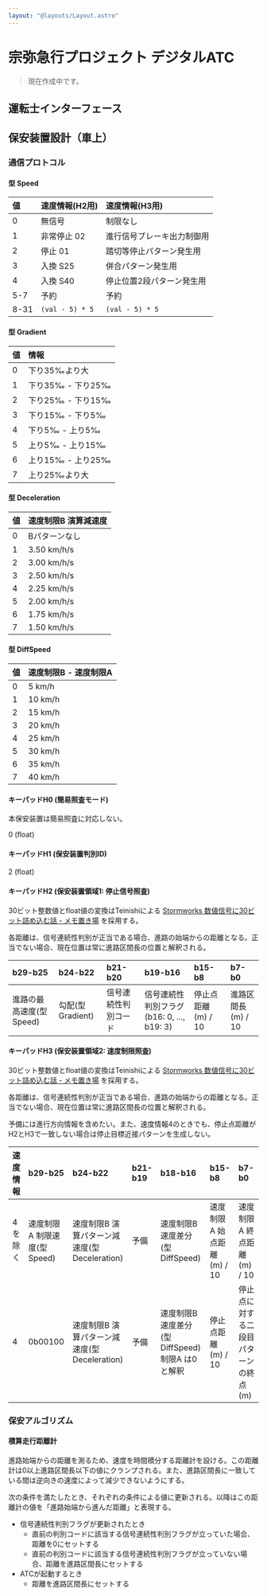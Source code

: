 ```yaml
---
layout: "@layouts/Layout.astro"
---
```

# 宗弥急行プロジェクト デジタルATC

> 現在作成中です。

## 運転士インターフェース

## 保安装置設計（車上）

### 通信プロトコル

#### 型 Speed

|値|速度情報(H2用)|速度情報(H3用)|
|:-|:---|:--|
|0|無信号|制限なし|
|1|非常停止 02|進行信号ブレーキ出力制御用|
|2|停止 01|踏切等停止パターン発生用|
|3|入換 S25|併合パターン発生用|
|4|入換 S40|停止位置2段パターン発生用|
|5-7|予約|予約|
|8-31|`(val - 5) * 5`|`(val - 5) * 5`|

#### 型 Gradient

|値|情報|
|:-|:---|
|0|下り35‰より大|
|1|下り35‰ - 下り25‰|
|2|下り25‰ - 下り15‰|
|3|下り15‰ - 下り5‰|
|4|下り5‰ - 上り5‰|
|5|上り5‰ - 上り15‰|
|6|上り15‰ - 上り25‰|
|7|上り25‰より大|

#### 型 Deceleration

|値|速度制限B 演算減速度|
|:-|:---|
|0|Bパターンなし|
|1|3.50 km/h/s|
|2|3.00 km/h/s|
|3|2.50 km/h/s|
|4|2.25 km/h/s|
|5|2.00 km/h/s|
|6|1.75 km/h/s|
|7|1.50 km/h/s|

#### 型 DiffSpeed

|値|速度制限B - 速度制限A|
|:-|:---|
|0|5 km/h|
|1|10 km/h|
|2|15 km/h|
|3|20 km/h|
|4|25 km/h|
|5|30 km/h|
|6|35 km/h|
|7|40 km/h|

#### キーパッドH0 (簡易照査モード)
本保安装置は簡易照査に対応しない。

0 (float)

#### キーパッドH1 (保安装置判別ID)
2 (float)

#### キーパッドH2 (保安装置領域1: 停止信号照査)
30ビット整数値とfloat値の変換はTeinishiによる [Stormworks 数値信号に30ビット詰め込む話 - メモ置き場](https://teinishi.hateblo.jp/entry/stormworks-number-30bit) を採用する。

各距離は、信号連続性判別が正当である場合、進路の始端からの距離となる。正当でない場合、現在位置は常に進路区間長の位置と解釈される。

|b29-b25|b24-b22|b21-b20|b19-b16|b15-b8|b7-b0|
|:------|:------|:------|:------|:-----|:----|
|進路の最高速度(型 Speed)|勾配(型 Gradient)|信号連続性判別コード|信号連続性判別フラグ(b16: 0, ..., b19: 3)|停止点距離(m) / 10|進路区間長(m) / 10|

#### キーパッドH3 (保安装置領域2: 速度制限照査)
30ビット整数値とfloat値の変換はTeinishiによる [Stormworks 数値信号に30ビット詰め込む話 - メモ置き場](https://teinishi.hateblo.jp/entry/stormworks-number-30bit) を採用する。

各距離は、信号連続性判別が正当である場合、進路の始端からの距離となる。正当でない場合、現在位置は常に進路区間長の位置と解釈される。

予備には進行方向情報を含めたい。また、速度情報4のときでも、停止点距離がH2とH3で一致しない場合は停止目標近接パターンを生成しない。

|速度情報|b29-b25|b24-b22|b21-b19|b18-b16|b15-b8|b7-b0|
|:-------|:------|:------|:------|:------|:-----|:----|
|4を除く|速度制限A 制限速度(型 Speed)|速度制限B 演算パターン減速度(型 Deceleration)|予備|速度制限B 速度差分(型 DiffSpeed)|速度制限A 始点距離(m) / 10|速度制限A 終点距離(m) / 10|
|4|0b00100|速度制限B 演算パターン減速度(型 Deceleration)|予備|速度制限B 速度差分(型 DiffSpeed) 制限A は0と解釈|停止点距離(m) / 10|停止点に対する二段目パターンの終点(m)|

### 保安アルゴリズム

#### 積算走行距離計
進路始端からの距離を測るため、速度を時間積分する距離計を設ける。この距離計は0以上進路区間長以下の値にクランプされる。また、進路区間長に一致している間は逆向きの速度によって減少できないようにする。

次の条件を満たしたとき、それぞれの条件による値に更新される。以降はこの距離計の値を「進路始端から進んだ距離」と表現する。

- 信号連続性判別フラグが更新されたとき
    - 直前の判別コードに該当する信号連続性判別フラグが立っていた場合、距離を0にセットする
    - 直前の判別コードに該当する信号連続性判別フラグが立っていない場合、距離を進路区間長にセットする
- ATCが起動するとき
    - 距離を進路区間長にセットする
